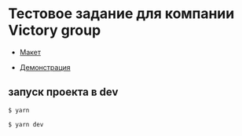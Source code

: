 # Тестовое задание для компании Victory group
- [Макет](https://www.figma.com/design/GPQaFOLYOwQGajgn2UoU8S/%D0%A2%D0%B5%D1%81%D1%82---%D0%A1%D1%82%D1%80%D0%B0%D0%BD%D0%B8%D1%86%D0%B0-%D0%B0%D0%B2%D1%82%D0%BE?node-id=0-1&t=BUQa2vLBCERuaLzw-0)

- [Демонстрация](https://victory-group-test-task.vercel.app/)

## запуск проекта в dev
```sh
$ yarn
```
```sh
$ yarn dev
```